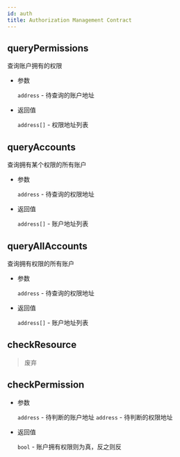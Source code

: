 ```yaml
---
id: auth
title: Authorization Management Contract
---
```


## queryPermissions

查询账户拥有的权限

* 参数
    
    `address` - 待查询的账户地址

* 返回值
    
    `address[]` - 权限地址列表

## queryAccounts

查询拥有某个权限的所有账户

* 参数
    
    `address` - 待查询的权限地址

* 返回值
    
    `address[]` - 账户地址列表

## queryAllAccounts

查询拥有权限的所有账户

* 参数
    
    `address` - 待查询的权限地址

* 返回值
    
    `address[]` - 账户地址列表

## checkResource

> 废弃

## checkPermission

* 参数
    
    `address` - 待判断的账户地址 `address` - 待判断的权限地址

* 返回值
    
    `bool` - 账户拥有权限则为真，反之则反